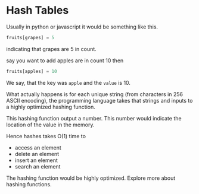 # Hash Tables

Usually in python or javascript it would be something like this. 

```python
fruits[grapes] = 5
```

indicating that grapes are 5 in count.

say you want to add apples are in count 10 then
```python
fruits[apples] = 10
```
We say, that the key was `apple` and the `value` is 10. 

What actually happens is for each unique string (from characters in 256 ASCII encoding), 
the programming language takes that strings and inputs to a highly optimized hashing function. 

This hashing function output a number. This number would indicate the location of the value in the memory.

Hence hashes takes O(1) time to

- access an element 
- delete an element
- insert an element
- search an element 

The hashing function would be highly optimized. Explore more about hashing functions. 